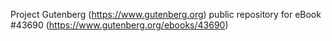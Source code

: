 Project Gutenberg (https://www.gutenberg.org) public repository for eBook #43690 (https://www.gutenberg.org/ebooks/43690)
